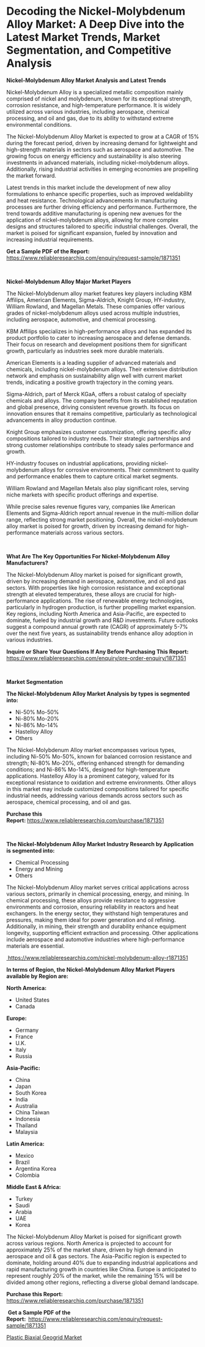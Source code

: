 <p><h1>Decoding the Nickel-Molybdenum Alloy Market: A Deep Dive into the Latest Market Trends, Market Segmentation, and Competitive Analysis</h1></p><p><strong>Nickel-Molybdenum Alloy Market Analysis and Latest Trends</strong></p>
<p><p>Nickel-Molybdenum Alloy is a specialized metallic composition mainly comprised of nickel and molybdenum, known for its exceptional strength, corrosion resistance, and high-temperature performance. It is widely utilized across various industries, including aerospace, chemical processing, and oil and gas, due to its ability to withstand extreme environmental conditions.</p><p>The Nickel-Molybdenum Alloy Market is expected to grow at a CAGR of 15% during the forecast period, driven by increasing demand for lightweight and high-strength materials in sectors such as aerospace and automotive. The growing focus on energy efficiency and sustainability is also steering investments in advanced materials, including nickel-molybdenum alloys. Additionally, rising industrial activities in emerging economies are propelling the market forward. </p><p>Latest trends in this market include the development of new alloy formulations to enhance specific properties, such as improved weldability and heat resistance. Technological advancements in manufacturing processes are further driving efficiency and performance. Furthermore, the trend towards additive manufacturing is opening new avenues for the application of nickel-molybdenum alloys, allowing for more complex designs and structures tailored to specific industrial challenges. Overall, the market is poised for significant expansion, fueled by innovation and increasing industrial requirements.</p></p>
<p><strong>Get a Sample PDF of the Report:&nbsp;</strong> <a href="https://www.reliableresearchiq.com/enquiry/request-sample/1871351?utm_campaign=2268&utm_medium=2&utm_source=Github&utm_content=ia&utm_term=03042025&utm_id=nickel-molybdenum-alloy">https://www.reliableresearchiq.com/enquiry/request-sample/1871351</a></p>
<p>&nbsp;</p>
<p><strong>Nickel-Molybdenum Alloy Major Market Players</strong></p>
<p><p>The Nickel-Molybdenum alloy market features key players including KBM Affilips, American Elements, Sigma-Aldrich, Knight Group, HY-industry, William Rowland, and Magellan Metals. These companies offer various grades of nickel-molybdenum alloys used across multiple industries, including aerospace, automotive, and chemical processing.</p><p>KBM Affilips specializes in high-performance alloys and has expanded its product portfolio to cater to increasing aerospace and defense demands. Their focus on research and development positions them for significant growth, particularly as industries seek more durable materials.</p><p>American Elements is a leading supplier of advanced materials and chemicals, including nickel-molybdenum alloys. Their extensive distribution network and emphasis on sustainability align well with current market trends, indicating a positive growth trajectory in the coming years.</p><p>Sigma-Aldrich, part of Merck KGaA, offers a robust catalog of specialty chemicals and alloys. The company benefits from its established reputation and global presence, driving consistent revenue growth. Its focus on innovation ensures that it remains competitive, particularly as technological advancements in alloy production continue.</p><p>Knight Group emphasizes customer customization, offering specific alloy compositions tailored to industry needs. Their strategic partnerships and strong customer relationships contribute to steady sales performance and growth.</p><p>HY-industry focuses on industrial applications, providing nickel-molybdenum alloys for corrosive environments. Their commitment to quality and performance enables them to capture critical market segments.</p><p>William Rowland and Magellan Metals also play significant roles, serving niche markets with specific product offerings and expertise.</p><p>While precise sales revenue figures vary, companies like American Elements and Sigma-Aldrich report annual revenue in the multi-million dollar range, reflecting strong market positioning. Overall, the nickel-molybdenum alloy market is poised for growth, driven by increasing demand for high-performance materials across various sectors.</p></p>
<p>&nbsp;</p>
<p><strong>What Are The Key Opportunities For Nickel-Molybdenum Alloy Manufacturers?</strong></p>
<p><p>The Nickel-Molybdenum Alloy market is poised for significant growth, driven by increasing demand in aerospace, automotive, and oil and gas sectors. With properties like high corrosion resistance and exceptional strength at elevated temperatures, these alloys are crucial for high-performance applications. The rise of renewable energy technologies, particularly in hydrogen production, is further propelling market expansion. Key regions, including North America and Asia-Pacific, are expected to dominate, fueled by industrial growth and R&D investments. Future outlooks suggest a compound annual growth rate (CAGR) of approximately 5-7% over the next five years, as sustainability trends enhance alloy adoption in various industries.</p></p>
<p><strong>Inquire or Share Your Questions If Any Before Purchasing This Report:</strong> <a href="https://www.reliableresearchiq.com/enquiry/pre-order-enquiry/1871351?utm_campaign=2268&utm_medium=2&utm_source=Github&utm_content=ia&utm_term=03042025&utm_id=nickel-molybdenum-alloy">https://www.reliableresearchiq.com/enquiry/pre-order-enquiry/1871351</a></p>
<p>&nbsp;</p>
<p><strong>Market Segmentation</strong></p>
<p><strong>The Nickel-Molybdenum Alloy Market Analysis by types is segmented into:</strong></p>
<p><ul><li>Ni-50% Mo-50%</li><li>Ni-80% Mo-20%</li><li>Ni-86% Mo-14%</li><li>Hastelloy Alloy</li><li>Others</li></ul></p>
<p><p>The Nickel-Molybdenum Alloy market encompasses various types, including Ni-50% Mo-50%, known for balanced corrosion resistance and strength; Ni-80% Mo-20%, offering enhanced strength for demanding conditions; and Ni-86% Mo-14%, designed for high-temperature applications. Hastelloy Alloy is a prominent category, valued for its exceptional resistance to oxidation and extreme environments. Other alloys in this market may include customized compositions tailored for specific industrial needs, addressing various demands across sectors such as aerospace, chemical processing, and oil and gas.</p></p>
<p><strong>Purchase this Report:&nbsp;</strong><a href="https://www.reliableresearchiq.com/purchase/1871351?utm_campaign=2268&utm_medium=2&utm_source=Github&utm_content=ia&utm_term=03042025&utm_id=nickel-molybdenum-alloy">https://www.reliableresearchiq.com/purchase/1871351</a></p>
<p>&nbsp;</p>
<p><strong>The Nickel-Molybdenum Alloy Market Industry Research by Application is segmented into:</strong></p>
<p><ul><li>Chemical Processing</li><li>Energy and Mining</li><li>Others</li></ul></p>
<p><p>The Nickel-Molybdenum Alloy market serves critical applications across various sectors, primarily in chemical processing, energy, and mining. In chemical processing, these alloys provide resistance to aggressive environments and corrosion, ensuring reliability in reactors and heat exchangers. In the energy sector, they withstand high temperatures and pressures, making them ideal for power generation and oil refining. Additionally, in mining, their strength and durability enhance equipment longevity, supporting efficient extraction and processing. Other applications include aerospace and automotive industries where high-performance materials are essential.</p></p>
<p><a href="https://www.reliableresearchiq.com/nickel-molybdenum-alloy-r1871351?utm_campaign=2268&utm_medium=2&utm_source=Github&utm_content=ia&utm_term=03042025&utm_id=nickel-molybdenum-alloy">&nbsp;https://www.reliableresearchiq.com/nickel-molybdenum-alloy-r1871351</a></p>
<p><strong>In terms of Region, the Nickel-Molybdenum Alloy Market Players available by Region are:</strong></p>
<p>
    <p> <strong> North America: </strong>
        <ul>
            <li>United States</li>
            <li>Canada</li>
        </ul>
        </p> 
    <p> <strong> Europe: </strong>
        <ul>
            <li>Germany</li>
            <li>France</li>
            <li>U.K.</li>
            <li>Italy</li>
            <li>Russia</li>
        </ul>
        </p> 
    <p> <strong> Asia-Pacific: </strong>
        <ul>
            <li>China</li>
            <li>Japan</li>
            <li>South Korea</li>
            <li>India</li>
            <li>Australia</li>
            <li>China Taiwan</li>
            <li>Indonesia</li>
            <li>Thailand</li>
            <li>Malaysia</li>
        </ul>
        </p> 
    <p> <strong> Latin America: </strong>
        <ul>
            <li>Mexico</li>
            <li>Brazil</li>
            <li>Argentina Korea</li>
            <li>Colombia</li>
        </ul>
        </p> 
    <p> <strong> Middle East & Africa: </strong>
        <ul>
            <li>Turkey</li>
            <li>Saudi</li>
            <li>Arabia</li>
            <li>UAE</li>
            <li>Korea</li>
        </ul>
    </p>
    </p>
<p><p>The Nickel-Molybdenum Alloy Market is poised for significant growth across various regions. North America is projected to account for approximately 25% of the market share, driven by high demand in aerospace and oil & gas sectors. The Asia-Pacific region is expected to dominate, holding around 40% due to expanding industrial applications and rapid manufacturing growth in countries like China. Europe is anticipated to represent roughly 20% of the market, while the remaining 15% will be divided among other regions, reflecting a diverse global demand landscape.</p></p>
<p><strong>Purchase this Report: </strong><a href="https://www.reliableresearchiq.com/purchase/1871351?utm_campaign=2268&utm_medium=2&utm_source=Github&utm_content=ia&utm_term=03042025&utm_id=nickel-molybdenum-alloy">https://www.reliableresearchiq.com/purchase/1871351</a></p>
<p>&nbsp;<strong>Get a Sample PDF of the Report:&nbsp;&nbsp;</strong><a href="https://www.reliableresearchiq.com/enquiry/request-sample/1871351?utm_campaign=2268&utm_medium=2&utm_source=Github&utm_content=ia&utm_term=03042025&utm_id=nickel-molybdenum-alloy">https://www.reliableresearchiq.com/enquiry/request-sample/1871351</a></p>
<p><strong></strong></p>
<p><p><a href="https://github.com/LilianFaulkner65/Market-Research-Report-List-2/blob/main/plastic-biaxial-geogrid-market.md?utm_campaign=2268&utm_medium=2&utm_source=Github&utm_content=ia&utm_term=03042025&utm_id=nickel-molybdenum-alloy">Plastic Biaxial Geogrid Market</a></p></p>